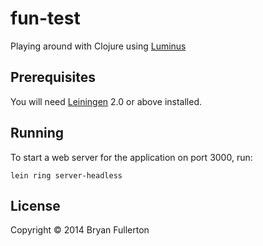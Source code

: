 # fun-test

Playing around with Clojure using [Luminus][1]

[1]: http://www.luminusweb.net/

## Prerequisites

You will need [Leiningen][2] 2.0 or above installed.

[2]: https://github.com/technomancy/leiningen

## Running

To start a web server for the application on port 3000, run:

    lein ring server-headless

## License

Copyright © 2014 Bryan Fullerton
